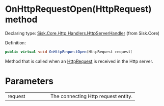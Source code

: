 <!--

Copyrights 2023 Sisk Framework - CypherPotato
Published under MIT license

!!! DO NOT EDIT THIS FILE !!!
This file was generated by a tool in the Sisk package. To edit the information in this documentation,
edit the XML documentation present in the Sisk source code.

-->


# OnHttpRequestOpen(HttpRequest) method

Declaring type: [Sisk.Core.Http.Handlers.HttpServerHandler](/read?q=/contents/spec/Sisk.Core.Http.Handlers.HttpServerHandler.md) (from Sisk.Core)


Definition:

```cs
public virtual void OnHttpRequestOpen(HttpRequest request)
```

Method that is called when an <a href="/read?q=/contents/spec/Sisk.Core.Http.HttpRequest.md">HttpRequest</a> is received in the Http server.


# Parameters

<table>
    <tbody>
<tr>
    <td width="33%">request</td>
    <td>The connecting Http request entity.</td>
</tr>
    </tbody>
</table>
